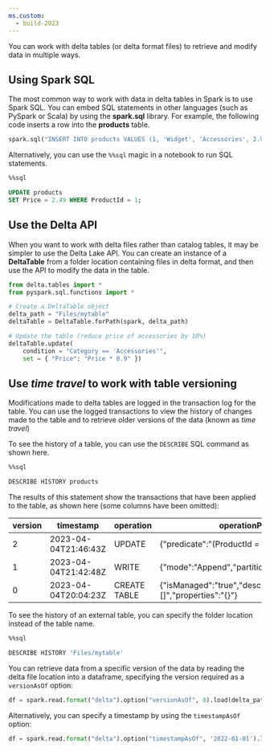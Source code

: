 ```yaml
---
ms.custom:
  - build-2023
---
```

You can work with delta tables (or delta format files) to retrieve and modify data in multiple ways.

## Using Spark SQL

The most common way to work with data in delta tables in Spark is to use Spark SQL. You can embed SQL statements in other languages (such as PySpark or Scala) by using the **spark.sql** library. For example, the following code inserts a row into the **products** table.

```python
spark.sql("INSERT INTO products VALUES (1, 'Widget', 'Accessories', 2.99)")
```

 Alternatively, you can use the `%%sql` magic in a notebook to run SQL statements.

```sql
%%sql

UPDATE products
SET Price = 2.49 WHERE ProductId = 1;
```

## Use the Delta API

When you want to work with delta files rather than catalog tables, it may be simpler to use the Delta Lake API. You can create an instance of a **DeltaTable** from a folder location containing files in delta format, and then use the API to modify the data in the table.

```python
from delta.tables import *
from pyspark.sql.functions import *

# Create a DeltaTable object
delta_path = "Files/mytable"
deltaTable = DeltaTable.forPath(spark, delta_path)

# Update the table (reduce price of accessories by 10%)
deltaTable.update(
    condition = "Category == 'Accessories'",
    set = { "Price": "Price * 0.9" })
```

## Use *time travel* to work with table versioning

Modifications made to delta tables are logged in the transaction log for the table. You can use the logged transactions to view the history of changes made to the table and to retrieve older versions of the data (known as *time travel*)

To see the history of a table, you can use the `DESCRIBE` SQL command as shown here.

```sql
%%sql

DESCRIBE HISTORY products
```

The results of this statement show the transactions that have been applied to the table, as shown here (some columns have been omitted):

| version | timestamp | operation | operationParameters |
| -- | -- | -- | -- |
| 2 | 2023-04-04T21:46:43Z | UPDATE	| {"predicate":"(ProductId = 1)"} |
| 1	| 2023-04-04T21:42:48Z | WRITE | {"mode":"Append","partitionBy":"[]"} |
| 0	| 2023-04-04T20:04:23Z | CREATE TABLE | {"isManaged":"true","description":null,"partitionBy":"[]","properties":"{}"} |

To see the history of an external table, you can specify the folder location instead of the table name.

```sql
%%sql

DESCRIBE HISTORY 'Files/mytable'
```

You can retrieve data from a specific version of the data by reading the delta file location into a dataframe, specifying the version required as a `versionAsOf` option:

```python
df = spark.read.format("delta").option("versionAsOf", 0).load(delta_path)
```

Alternatively, you can specify a timestamp by using the `timestampAsOf` option:

```python
df = spark.read.format("delta").option("timestampAsOf", '2022-01-01').load(delta_path)
